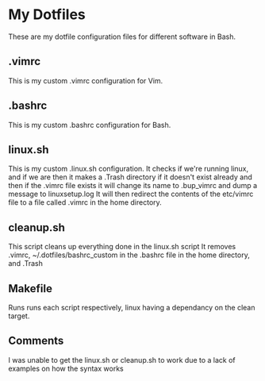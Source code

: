 # My Dotfiles
These are my dotfile configuration files for different software in Bash.
## .vimrc
This is my custom .vimrc configuration for Vim.
## .bashrc
This is my custom .bashrc configuration for Bash.
## linux.sh
This is my custom .linux.sh configuration. 
It checks if we're running linux, and if we are then it makes a .Trash directory if it doesn't exist already and then if the .vimrc file exists it will change its name to .bup_vimrc and dump a message to linuxsetup.log
It will then redirect the contents of the etc/vimrc file to a file called .vimrc in the home directory.
## cleanup.sh
This script cleans up everything done in the linux.sh script
It removes .vimrc, ~/.dotfiles/bashrc_custom in the .bashrc file in the home directory, and .Trash
## Makefile
Runs runs each script respectively, linux having a dependancy on the clean target.

## Comments
I was unable to get the linux.sh or cleanup.sh to work due to a lack of examples on how the syntax works
